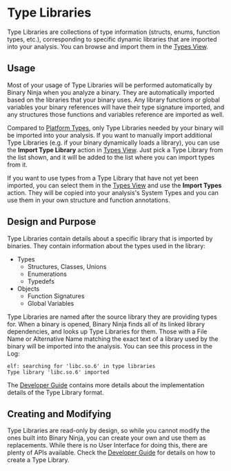 # Type Libraries

Type Libraries are collections of type information (structs, enums, function types, etc.), corresponding to specific dynamic libraries that are imported into your analysis. You can browse and import them in the [Types View](./basictypes.md#the-type-list).

<!--
__image of Type List showing a couple imported type libraries, with one expanded showing its types__
-->

## Usage

Most of your usage of Type Libraries will be performed automatically by Binary Ninja when you analyze a binary. They are automatically imported based on the libraries that your binary uses. Any library functions or global variables your binary references will have their type signature imported, and any structures those functions and variables reference are imported as well.

<!-- 
__image of linear view showing a bunch of imported functions from a type library__
-->

Compared to [Platform Types](./platformtypes.md), only Type Libraries needed by your binary will be imported into your analysis. If you want to manually import additional Type Libraries (e.g. if your binary dynamically loads a library), you can use the **Import Type Library** action in [Types View](./basictypes.md#the-type-list). Just pick a Type Library from the list shown, and it will be added to the list where you can import types from it. 

If you want to use types from a Type Library that have not yet been imported, you can select them in the [Types View](./basictypes.md#the-type-list) and use the **Import Types** action. They will be copied into your analysis's System Types and you can use them in your own structure and function annotations.

## Design and Purpose

Type Libraries contain details about a specific library that is imported by binaries. They contain information about the types used in the library:

* Types
    * Structures, Classes, Unions
    * Enumerations
    * Typedefs
* Objects
    * Function Signatures
    * Global Variables

Type Libraries are named after the source library they are providing types for. When a binary is opened, Binary Ninja finds all of its linked library dependencies, and looks up Type Libraries for them. Those with a File Name or Alternative Name matching the exact text of a library used by the binary will be imported into the analysis. You can see this process in the Log:

    elf: searching for 'libc.so.6' in type libraries
    Type library 'libc.so.6' imported

The [Developer Guide](../../dev/typelibraries.md) contains more details about the implementation details of the Type Library format.

## Creating and Modifying

Type Libraries are read-only by design, so while you cannot modify the ones built into Binary Ninja, you can create your own and use them as replacements. While there is no User Interface for doing this, there are plenty of APIs available. Check the [Developer Guide](../../dev/typelibraries.md) for details on how to create a Type Library.
